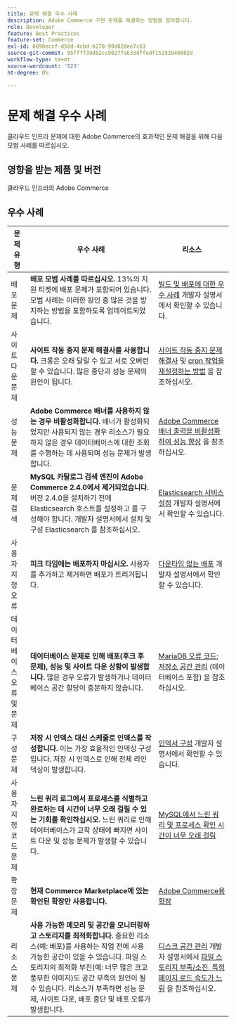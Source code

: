```yaml
---
title: 문제 해결 우수 사례
description: Adobe Commerce 구현 문제를 해결하는 방법을 알아봅니다.
role: Developer
feature: Best Practices
feature-set: Commerce
exl-id: 6690eccf-d58d-4cbd-b278-90d020ee7c63
source-git-commit: 95ffff39d82cc9027fa633dffedf15193040802d
workflow-type: tm+mt
source-wordcount: '523'
ht-degree: 0%

---
```


# 문제 해결 우수 사례

클라우드 인프라 문제에 대한 Adobe Commerce의 효과적인 문제 해결을 위해 다음 모범 사례를 따르십시오.

## 영향을 받는 제품 및 버전

클라우드 인프라의 Adobe Commerce

## 우수 사례

| 문제 유형 | 우수 사례 | 리소스 |
|----------------------------|----------------------------------------------------------------------------------------------------------------------------------------------------------------------------------------------------------------------------------------------------------------------------------------------------------------------------------------------------------------------------------------------------|-------------------------------------------------------------------------------------------------------------------------------------------------------------------------------------------------------------------------------------------------------------------------------------------------------------------------------------------------------------------------------------------------------|
| 배포 문제 | **배포 모범 사례를 따르십시오.** 13%의 지원 티켓에 배포 문제가 포함되어 있습니다. 모범 사례는 이러한 원인 중 많은 것을 방지하는 방법을 포함하도록 업데이트되었습니다. | [빌드 및 배포에 대한 우수 사례](https://devdocs.magento.com/cloud/reference/discover-deploy.html#best-practices) 개발자 설명서에서 확인할 수 있습니다. |
| 사이트 다운 문제 | **사이트 작동 중지 문제 해결사를 사용합니다.** 크롱은 오래 달릴 수 있고 서로 오버런할 수 있습니다. 많은 중단과 성능 문제의 원인이 됩니다. | [사이트 작동 중지 문제 해결사](https://experienceleague.adobe.com/docs/commerce-knowledge-base/kb/troubleshooting/site-down-or-unresponsive/magento-site-down-troubleshooter.html?lang=en) 및 [cron 작업을 재설정하는 방법](https://experienceleague.adobe.com/docs/commerce-knowledge-base/kb/troubleshooting/miscellaneous/cron-job-is-stuck-in-running-status.html?lang=en) 을 참조하십시오. |
| 성능 문제 | **Adobe Commerce 배너를 사용하지 않는 경우 비활성화합니다.** 배너가 활성화되었지만 사용되지 않는 경우 리소스가 필요하지 않은 경우 데이터베이스에 대한 조회를 수행하는 데 사용되며 성능 문제가 발생합니다. | [Adobe Commerce 배너 출력을 비활성화하여 성능 향상](https://experienceleague.adobe.com/docs/commerce-knowledge-base/kb/troubleshooting/miscellaneous/disable-magento-banner-output-to-improve-site-performance.html) 을 참조하십시오. |
| 문제 검색 | **MySQL 카탈로그 검색 엔진이 Adobe Commerce 2.4.0에서 제거되었습니다.** 버전 2.4.0을 설치하기 전에 Elasticsearch 호스트를 설정하고 를 구성해야 합니다. 개발자 설명서에서 설치 및 구성 Elasticsearch 를 참조하십시오. | [Elasticsearch 서비스 설정](https://devdocs.magento.com/cloud/project/services-elastic.html) 개발자 설명서에서 확인할 수 있습니다. |
| 사용자 지정 오류 | **피크 타임에는 배포하지 마십시오.** 사용자를 추가하고 제거하면 배포가 트리거됩니다. | [다운타임 없는 배포](https://devdocs.magento.com/cloud/deploy/reduce-downtime.html) 개발자 설명서에서 확인할 수 있습니다. |
| 데이터베이스 오류 및 문제 | **데이터베이스 문제로 인해 배포(후크 후 문제), 성능 및 사이트 다운 상황이 발생합니다.** 많은 경우 오류가 발생하거나 데이터베이스 공간 할당이 충분하지 않습니다. | [MariaDB 오류 코드](https://mariadb.com/kb/en/library/mariadb-error-codes/#mariadb-specific-error-codes); [저장소 공간 관리](https://devdocs.magento.com/cloud/project/manage-disk-space.html) (데이터베이스 포함) 을 참조하십시오. |
| 구성 문제 | **저장 시 인덱스 대신 스케줄로 인덱스를 작성합니다.** 이는 가장 효율적인 인덱싱 구성입니다. 저장 시 인덱스로 인해 전체 리인덱싱이 발생합니다. | [인덱서 구성](../../../configuration/cli/manage-indexers.md#configure-indexers) 개발자 설명서에서 확인할 수 있습니다. |
| 사용자 지정 코드 문제 | **느린 쿼리 로그에서 프로세스를 식별하고 완료하는 데 시간이 너무 오래 걸릴 수 있는 기회를 확인하십시오.** 느린 쿼리로 인해 데이터베이스가 교착 상태에 빠지면 사이트 다운 및 성능 문제가 발생할 수 있습니다. | [MySQL에서 느린 쿼리 및 프로세스 확인 시간이 너무 오래 걸림](https://experienceleague.adobe.com/docs/commerce-knowledge-base/kb/troubleshooting/database/checking-slow-queries-and-processes-mysql.html) |
| 확장 문제 | **현재 Commerce Marketplace에 있는 확인된 확장만 사용합니다.** | [Adobe Commerce용 확장](https://marketplace.magento.com/extensions.html) |
| 리소스 문제 | **사용 가능한 메모리 및 공간을 모니터링하고 스토리지를 최적화합니다.** 중요한 리소스(예: 배포)를 사용하는 작업 전에 사용 가능한 공간이 있을 수 있습니다. 파일 스토리지의 최적화 부진(예: 너무 많은 크고 풍부한 이미지)도 공간 부족의 원인이 될 수 있습니다. 리소스가 부족하면 성능 문제, 사이트 다운, 배포 중단 및 배포 오류가 발생합니다. | [디스크 공간 관리](https://devdocs.magento.com/cloud/project/manage-disk-space.html) 개발자 설명서에서 [파일 스토리지 부족/소진, 특정 페이지 로드 속도가 느림](https://experienceleague.adobe.com/docs/commerce-knowledge-base/kb/troubleshooting/miscellaneous/file-storage-low-specific-page-loads-are-slow.html?lang=en) 을 참조하십시오. |
